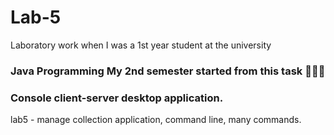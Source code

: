 # Lab-5
Laboratory work when I was a 1st year student at the university
<h3>Java Programming My 2nd semester started from this task 🧑🏽‍💻</h3>

<h3>Console client-server desktop application.  </h3>
lab5 - manage collection application, command line, many commands.  <br>
